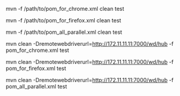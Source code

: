 
mvn -f /path/to/pom_for_chrome.xml   clean test

mvn -f /path/to/pom_for_firefox.xml  clean test

mvn -f /path/to/pom_all_parallel.xml clean test

mvn clean -Dremotewebdriverurl=http://172.11.11.11:7000/wd/hub  -f pom_for_chrome.xml test

mvn clean -Dremotewebdriverurl=http://172.11.11.11:7000/wd/hub  -f pom_for_firefox.xml test

mvn clean -Dremotewebdriverurl=http://172.11.11.11:7000/wd/hub  -f pom_all_parallel.xml test
